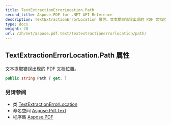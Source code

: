 ```yaml
---
title: TextExtractionErrorLocation.Path
second_title: Aspose.PDF for .NET API Reference
description: TextExtractionErrorLocation 属性。文本提取错误出现的 PDF 文档位置
type: docs
weight: 70
url: /zh/net/aspose.pdf.text/textextractionerrorlocation/path/
---
```

## TextExtractionErrorLocation.Path 属性

文本提取错误出现的 PDF 文档位置。

```csharp
public string Path { get; }
```

### 另请参阅

* 类 [TextExtractionErrorLocation](../)
* 命名空间 [Aspose.Pdf.Text](../../../aspose.pdf.text/)
* 程序集 [Aspose.PDF](../../../)